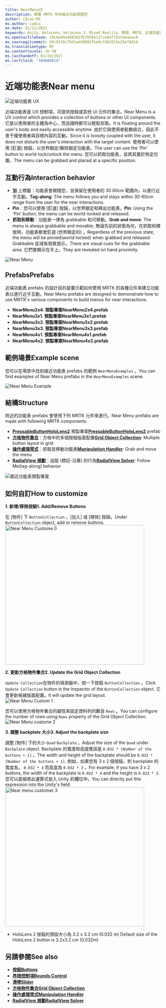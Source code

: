 ```yaml
---
title: NearMenuUI
description: 總覽 MRTK 中的接近功能表類型
author: CDiaz-MS
ms.author: cadia
ms.date: 01/12/2021
keywords: Unity、HoloLens、HoloLens 2、Mixed Reality、開發、MRTK、近端功能表、
ms.openlocfilehash: 19c9a99a4d83d2fb765b4127ce0477425deaeac8
ms.sourcegitcommit: 59c91f8c70d1ad30995fba6cf862615e25e78d10
ms.translationtype: MT
ms.contentlocale: zh-TW
ms.lasthandoff: 03/19/2021
ms.locfileid: "104686818"
---
```

# <a name="near-menu"></a><span data-ttu-id="296a9-104">近端功能表</span><span class="sxs-lookup"><span data-stu-id="296a9-104">Near menu</span></span>

![近端功能表 UX](../images/near-menu/MRTK_UX_NearMenu.png)

<span data-ttu-id="296a9-106">近端功能表是 UX 控制項，可提供按鈕或其他 UI 元件的集合。</span><span class="sxs-lookup"><span data-stu-id="296a9-106">Near Menu is a UX control which provides a collection of buttons or other UI components.</span></span> <span data-ttu-id="296a9-107">它是以使用者的主體為中心，而且隨時都可以輕鬆存取。</span><span class="sxs-lookup"><span data-stu-id="296a9-107">It is floating around the user's body and easily accessible anytime.</span></span> <span data-ttu-id="296a9-108">由於它與使用者鬆散結合，因此不會干擾使用者與目標內容的互動。</span><span class="sxs-lookup"><span data-stu-id="296a9-108">Since it is loosely coupled with the user, it does not disturb the user's interaction with the target content.</span></span> <span data-ttu-id="296a9-109">使用者可以使用 [釘選] 按鈕，以世界鎖定/解除鎖定功能表。</span><span class="sxs-lookup"><span data-stu-id="296a9-109">The user can use the 'Pin' button to world-lock/unlock the menu.</span></span> <span data-ttu-id="296a9-110">您可以抓取功能表，並將其置於特定位置。</span><span class="sxs-lookup"><span data-stu-id="296a9-110">The menu can be grabbed and placed at a specific position.</span></span>

## <a name="interaction-behavior"></a><span data-ttu-id="296a9-111">互動行為</span><span class="sxs-lookup"><span data-stu-id="296a9-111">Interaction behavior</span></span>

- <span data-ttu-id="296a9-112">**加** 上標籤：功能表會跟隨您，並保留在使用者的 30 60cm 範圍內，以進行近乎互動。</span><span class="sxs-lookup"><span data-stu-id="296a9-112">**Tag-along**: The menu follows you and stays within 30-60cm range from the user for the near interactions.</span></span>
- <span data-ttu-id="296a9-113">**Pin**：您可以使用 [釘選] 按鈕，以世界鎖定和釋出功能表。</span><span class="sxs-lookup"><span data-stu-id="296a9-113">**Pin**: Using the 'Pin' button, the menu can be world-locked and released.</span></span>
- <span data-ttu-id="296a9-114">**抓取和移動**：功能表一律為 grabbable 和可移動。</span><span class="sxs-lookup"><span data-stu-id="296a9-114">**Grab and move**: The menu is always grabbable and movable.</span></span> <span data-ttu-id="296a9-115">無論先前的狀態為何，在抓取和釋放時，功能表都會釘選 (世界鎖定的) 。</span><span class="sxs-lookup"><span data-stu-id="296a9-115">Regardless of the previous state, the menu will be pinned(world-locked) when grabbed and released.</span></span> <span data-ttu-id="296a9-116">Grabbable 區域有視覺提示。</span><span class="sxs-lookup"><span data-stu-id="296a9-116">There are visual cues for the grabbable area.</span></span> <span data-ttu-id="296a9-117">它們會顯示在手上。</span><span class="sxs-lookup"><span data-stu-id="296a9-117">They are revealed on hand proximity.</span></span>

<img src="../images/near-menu/MRTK_UX_NearMenu_Grab.png" alt="Near Menu">

## <a name="prefabs"></a><span data-ttu-id="296a9-118">Prefabs</span><span class="sxs-lookup"><span data-stu-id="296a9-118">Prefabs</span></span>

<span data-ttu-id="296a9-119">近端功能表 prefabs 的設計目的是要示範如何使用 MRTK 的各種元件來建立功能表以進行近乎互動。</span><span class="sxs-lookup"><span data-stu-id="296a9-119">Near Menu prefabs are designed to demonstrate how to use MRTK's various components to build menus for near interactions.</span></span>

- <span data-ttu-id="296a9-120">**NearMenu2x4. 預製專案**</span><span class="sxs-lookup"><span data-stu-id="296a9-120">**NearMenu2x4.prefab**</span></span>
- <span data-ttu-id="296a9-121">**NearMenu3x1. 預製專案**</span><span class="sxs-lookup"><span data-stu-id="296a9-121">**NearMenu3x1.prefab**</span></span>
- <span data-ttu-id="296a9-122">**NearMenu3x2. 預製專案**</span><span class="sxs-lookup"><span data-stu-id="296a9-122">**NearMenu3x2.prefab**</span></span>
- <span data-ttu-id="296a9-123">**NearMenu3x3. 預製專案**</span><span class="sxs-lookup"><span data-stu-id="296a9-123">**NearMenu3x3.prefab**</span></span>
- <span data-ttu-id="296a9-124">**NearMenu4x1. 預製專案**</span><span class="sxs-lookup"><span data-stu-id="296a9-124">**NearMenu4x1.prefab**</span></span>
- <span data-ttu-id="296a9-125">**NearMenu4x2. 預製專案**</span><span class="sxs-lookup"><span data-stu-id="296a9-125">**NearMenu4x2.prefab**</span></span>

## <a name="example-scene"></a><span data-ttu-id="296a9-126">範例場景</span><span class="sxs-lookup"><span data-stu-id="296a9-126">Example scene</span></span>

<span data-ttu-id="296a9-127">您可以在場景中找到接近功能表 prefabs 的範例 `NearMenuExamples` 。</span><span class="sxs-lookup"><span data-stu-id="296a9-127">You can find examples of Near Menu prefabs in the `NearMenuExamples` scene.</span></span>

<img src="../images/near-menu/MRTK_UX_NearMenu_Examples.png" alt="Near Menu Example">

## <a name="structure"></a><span data-ttu-id="296a9-128">結構</span><span class="sxs-lookup"><span data-stu-id="296a9-128">Structure</span></span>

<span data-ttu-id="296a9-129">附近的功能表 prefabs 會使用下列 MRTK 元件來進行。</span><span class="sxs-lookup"><span data-stu-id="296a9-129">Near Menu prefabs are made with following MRTK components.</span></span>

- <span data-ttu-id="296a9-130">[**PressableButtonHoloLens2**](Button.md) 預製專案</span><span class="sxs-lookup"><span data-stu-id="296a9-130">[**PressableButtonHoloLens2**](Button.md) prefab</span></span>
- <span data-ttu-id="296a9-131">[**方格物件集合**](ObjectCollection.md)：方格中的多個按鈕版面配置</span><span class="sxs-lookup"><span data-stu-id="296a9-131">[**Grid Object Collection**](ObjectCollection.md): Multiple button layout in grid</span></span>
- <span data-ttu-id="296a9-132">[**操作處理常式**](ManipulationHandler.md)：抓取並移動功能表</span><span class="sxs-lookup"><span data-stu-id="296a9-132">[**Manipulation Handler**](ManipulationHandler.md): Grab and move the menu</span></span>
- <span data-ttu-id="296a9-133">[**RadialView 規劃**](solvers/Solver.md)：追蹤 (標記-沿著) 的行為</span><span class="sxs-lookup"><span data-stu-id="296a9-133">[**RadialView Solver**](solvers/Solver.md): Follow Me(tag-along) behavior</span></span>

![鄰近功能表預製專案](../images/near-menu/MRTK_UX_NearMenu_Structure.png)

## <a name="how-to-customize"></a><span data-ttu-id="296a9-135">如何自訂</span><span class="sxs-lookup"><span data-stu-id="296a9-135">How to customize</span></span>

<span data-ttu-id="296a9-136">**1. 新增/移除按鈕**</span><span class="sxs-lookup"><span data-stu-id="296a9-136">**1. Add/Remove Buttons**</span></span>

<span data-ttu-id="296a9-137">在 [物件] 下 `ButtonCollection` ，[加入] 或 [移除] 按鈕。</span><span class="sxs-lookup"><span data-stu-id="296a9-137">Under `ButtonCollection` object, add or remove buttons.</span></span>  
<img src="../images/near-menu/MRTK_UX_NearMenu_Custom0.png" width="450" alt="Near Menu Custome 0">

<span data-ttu-id="296a9-138">**2. 更新方格物件集合**</span><span class="sxs-lookup"><span data-stu-id="296a9-138">**2. Update the Grid Object Collection**</span></span>

<span data-ttu-id="296a9-139">`Update Collection`在物件的偵測器中，按一下按鈕 `ButtonCollection` 。</span><span class="sxs-lookup"><span data-stu-id="296a9-139">Click `Update Collection` button in the Inspector of the `ButtonCollection` object.</span></span> <span data-ttu-id="296a9-140">它會更新格線版面配置。</span><span class="sxs-lookup"><span data-stu-id="296a9-140">It will update the grid layout.</span></span>  
<img src="../images/near-menu/MRTK_UX_NearMenu_Custom1.png" alt="Near Menu Custom 1">

<span data-ttu-id="296a9-141">您可以使用方格物件集合的屬性來設定資料列的數目 `Rows` 。</span><span class="sxs-lookup"><span data-stu-id="296a9-141">You can configure the number of rows using `Rows` property of the Grid Object Collection.</span></span>  
<img src="../images/near-menu/MRTK_UX_NearMenu_Custom2.png" alt="Near Menu custome 2">

<span data-ttu-id="296a9-142">**3. 調整 backplate 大小**</span><span class="sxs-lookup"><span data-stu-id="296a9-142">**3. Adjust the backplate size**</span></span>

<span data-ttu-id="296a9-143">調整 [物件] 下的大小 `Quad` `Backplate` 。</span><span class="sxs-lookup"><span data-stu-id="296a9-143">Adjust the size of the `Quad` under `Backplate` object.</span></span> <span data-ttu-id="296a9-144">Backplate 的寬度和高度應該是 `0.032 * [Number of the buttons + 1]` 。</span><span class="sxs-lookup"><span data-stu-id="296a9-144">The width and height of the backplate should be `0.032 * [Number of the buttons + 1]`.</span></span> <span data-ttu-id="296a9-145">例如，如果您有 3 x 2 個按鈕，則 backplate 的寬度為， `0.032 * 4` 而高度為 `0.032 * 3` 。</span><span class="sxs-lookup"><span data-stu-id="296a9-145">For example, if you have 3 x 2 buttons, the width of the backplate is `0.032 * 4` and the height is `0.032 * 3`.</span></span> <span data-ttu-id="296a9-146">您可以直接將此運算式放入 Unity 的欄位中。</span><span class="sxs-lookup"><span data-stu-id="296a9-146">You can directly put this expression into the Unity's field.</span></span>  
<img src="../images/near-menu/MRTK_UX_NearMenu_Custom3.png" width="450" alt="Near menu customer 3">

- <span data-ttu-id="296a9-147">HoloLens 2 按鈕的預設大小為 3.2 x 3.2 cm (0.032 m) </span><span class="sxs-lookup"><span data-stu-id="296a9-147">Default size of the HoloLens 2 button is 3.2x3.2 cm (0.032m)</span></span>

## <a name="see-also"></a><span data-ttu-id="296a9-148">另請參閱</span><span class="sxs-lookup"><span data-stu-id="296a9-148">See also</span></span>

- [<span data-ttu-id="296a9-149">**按鈕**</span><span class="sxs-lookup"><span data-stu-id="296a9-149">**Buttons**</span></span>](Button.md)
- [<span data-ttu-id="296a9-150">**界限控制項**</span><span class="sxs-lookup"><span data-stu-id="296a9-150">**Bounds Control**</span></span>](BoundsControl.md)
- [<span data-ttu-id="296a9-151">**滑桿**</span><span class="sxs-lookup"><span data-stu-id="296a9-151">**Slider**</span></span>](Sliders.md)
- [<span data-ttu-id="296a9-152">**方格物件集合**</span><span class="sxs-lookup"><span data-stu-id="296a9-152">**Grid Object Collection**</span></span>](ObjectCollection.md)
- [<span data-ttu-id="296a9-153">**操作處理常式**</span><span class="sxs-lookup"><span data-stu-id="296a9-153">**Manipulation Handler**</span></span>](ManipulationHandler.md)
- [<span data-ttu-id="296a9-154">**RadialView 規劃**</span><span class="sxs-lookup"><span data-stu-id="296a9-154">**RadialView Solver**</span></span>](solvers/Solver.md)
